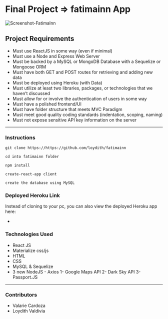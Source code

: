 # Final Project => fatimainn App

![Screenshot-FatimaInn](https://user-images.githubusercontent.com/47442758/63110393-f3cb8100-bf50-11e9-8705-bffe498e0f02.png)

## Project Requirements

* Must use ReactJS in some way (even if minimal)
* Must use a Node and Express Web Server
* Must be backed by a MySQL or MongoDB Database with a Sequelize or Mongoose ORM
* Must have both GET and POST routes for retrieving and adding new data
* Must be deployed using Heroku (with Data)
* Must utilize at least two libraries, packages, or technologies that we haven’t discussed
* Must allow for or involve the authentication of users in some way
* Must have a polished frontend/UI
* Must have folder structure that meets MVC Paradigm
* Must meet good quality coding standards (indentation, scoping, naming)
* Must not expose sensitive API key information on the server
----

### Instructions
```
git clone https://https://github.com/loydith/fatimainn
```
```
cd into fatimainn folder
```
```
npm install
```
```
create-react-app client
```
```
create the database using MySQL
```

### Deployed Heroku Link
Instead of cloning to your pc, you can also view the deployed Heroku app here:
* [Bracket Battle Heroku App]: -------

### Technologies Used
* React JS
* Materialize css/js
* HTML
* CSS
* MySQL & Sequelize
* 3 new NodeJS
          - Axios
  1- Google Maps API
  2- Dark Sky API
  3- Passport.JS

----

### Contributors
* Valarie Cardoza
* Loydith Valdivia
